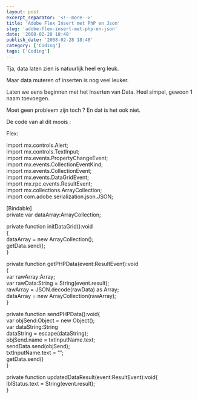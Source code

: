 ```yaml
---
layout: post
excerpt_separator: '<!--more-->'
title: 'Adobe Flex Insert met PhP en Json'
slug: 'adobe-flex-insert-met-php-en-json'
date: '2008-02-28 18:48'
publish_date: '2008-02-28 18:48'
category: ['Coding']
tags: ['Coding']
---
```

Tja, data laten zien is natuurlijk heel erg leuk.  
  
Maar data muteren of inserten is nog veel leuker.  
  
Laten we eens beginnen met het Inserten van Data. Heel simpel, gewoon 1 naam
toevoegen.  
  
Moet geen probleem zijn toch ? En dat is het ook niet.  
  
  
  
De code van al dit moois :  
  
Flex:  
  
  
  
  
import mx.controls.Alert;  
import mx.controls.TextInput;  
import mx.events.PropertyChangeEvent;  
import mx.events.CollectionEventKind;  
import mx.events.CollectionEvent;  
import mx.events.DataGridEvent;  
import mx.rpc.events.ResultEvent;  
import mx.collections.ArrayCollection;  
import com.adobe.serialization.json.JSON;  
  
[Bindable]  
private var dataArray:ArrayCollection;  
  
private function initDataGrid():void  
{  
dataArray = new ArrayCollection();  
getData.send();  
}  
  
private function getPHPData(event:ResultEvent):void  
{  
var rawArray:Array;  
var rawData:String = String(event.result);  
rawArray = JSON.decode(rawData) as Array;  
dataArray = new ArrayCollection(rawArray);  
}  
  
private function sendPHPData():void{  
var objSend:Object = new Object();  
var dataString:String  
dataString = escape(dataString);  
objSend.name = txtInputName.text;  
sendData.send(objSend);  
txtInputName.text = “”;  
getData.send()  
}  
  
private function updatedDataResult(event:ResultEvent):void{  
lblStatus.text = String(event.result);  
}

